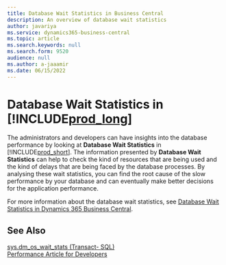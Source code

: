 ```yaml
---
title: Database Wait Statistics in Business Central
description: An overview of database wait statistics
author: javariya
ms.service: dynamics365-business-central
ms.topic: article
ms.search.keywords: null
ms.search.form: 9520
audience: null
ms.author: a-jaaamir
ms.date: 06/15/2022
---
```

# <a name="database-wait-statistics-in-includeprodlongincludesprodlongmd" />Database Wait Statistics in [!INCLUDE[prod_long](includes/prod_long.md)]

The administrators and developers can have insights into the database performance by looking at **Database Wait Statistics** in [!INCLUDE[prod_short](includes/prod_short.md)]. The information presented by **Database Wait Statistics** can help to check the kind of resources that are being used and the kind of delays that are being faced by the database processes. By analysing these wait statistics, you can find the root cause of the slow performance by your database and can eventually make better decisions for the application performance.

For more information about the database wait statistics, see [Database Wait Statistics in Dynamics 365 Business Central](/dynamics365/business-central/dev-itpro/administration/database-wait-statistics).

## <a name="see-also" />See Also

[sys.dm_os_wait_stats (Transact- SQL)](/sql/relational-databases/system-dynamic-management-views/sys-dm-os-wait-stats-transact-sql)  
[Performance Article for Developers](/dynamics365/business-central/dev-itpro/performance/performance-developer)

